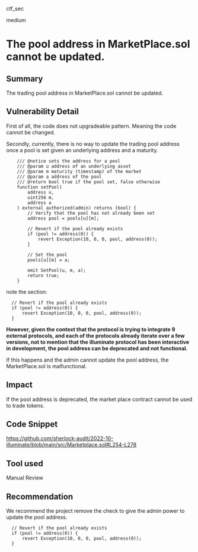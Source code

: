 ctf_sec

medium

# The pool address in MarketPlace.sol cannot be updated.

## Summary

The trading pool address in MarketPlace.sol cannot be updated.

## Vulnerability Detail

First of all, the code does not upgradeable pattern. Meaning the code cannot be changed.

Secondly, currently, there is no way to update the trading pool address once a pool is set given an underlying address and a maturity.

```solidity
    /// @notice sets the address for a pool
    /// @param u address of an underlying asset
    /// @param m maturity (timestamp) of the market
    /// @param a address of the pool
    /// @return bool true if the pool set, false otherwise
    function setPool(
        address u,
        uint256 m,
        address a
    ) external authorized(admin) returns (bool) {
        // Verify that the pool has not already been set
        address pool = pools[u][m];

        // Revert if the pool already exists
        if (pool != address(0)) {
            revert Exception(10, 0, 0, pool, address(0));
        }

        // Set the pool
        pools[u][m] = a;

        emit SetPool(u, m, a);
        return true;
    }
```

note the section:

```solidity
  // Revert if the pool already exists
  if (pool != address(0)) {
      revert Exception(10, 0, 0, pool, address(0));
  }
```

**However, given the context that the protocol is trying to integrate 9 external protocols, and each of the protocols already iterate over a few versions, not to mention that the illuminate protocol has been interactive in development, the pool address can be deprecated and not functional.**

If this happens and the admin cannot update the pool address, the MarketPlace.sol is malfunctional.

## Impact

If the pool address is deprecated, the market place contract cannot be used to trade tokens.

## Code Snippet

https://github.com/sherlock-audit/2022-10-illuminate/blob/main/src/Marketplace.sol#L254-L278

## Tool used

Manual Review

## Recommendation

We recommend the project remove the check to give the admin power to update the pool address.

```solidity
  // Revert if the pool already exists
  if (pool != address(0)) {
      revert Exception(10, 0, 0, pool, address(0));
  }
```